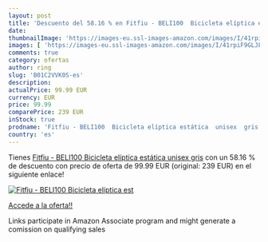 ```yaml
---
layout: post
title: 'Descuento del 58.16 % en Fitfiu - BELI100  Bicicleta elíptica est'
date: 
thumbnailImage: 'https://images-eu.ssl-images-amazon.com/images/I/41rpiF9GLJL._SL200_.jpg'
images: [ 'https://images-eu.ssl-images-amazon.com/images/I/41rpiF9GLJL._SL200_.jpg' ]
comments: true
category: ofertas
author: ring
slug: 'B01C2VVK0S-es'
description:
actualPrice: 99.99 EUR
currency: EUR
price: 99.99
comparePrice: 239 EUR
inStock: true
prodname: 'Fitfiu - BELI100  Bicicleta elíptica estática  unisex  gris'
country: 'es'
---
```


Tienes [Fitfiu - BELI100  Bicicleta elíptica estática  unisex  gris](https://www.amazon.es/dp/B01C2VVK0S/?tag=tolees-21) con un 58.16 % de descuento con precio de oferta de 99.99 EUR (original: 239 EUR) en el siguiente enlace!

[![Fitfiu - BELI100  Bicicleta elíptica est](https://images-eu.ssl-images-amazon.com/images/I/41rpiF9GLJL._SL200_.jpg)](https://www.amazon.es/dp/B01C2VVK0S/?tag=tolees-21)

[Accede a la oferta!!](https://www.amazon.es/dp/B01C2VVK0S/?tag=tolees-21)

Links participate in Amazon Associate program and might generate a comission on qualifying sales



